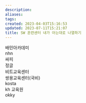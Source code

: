 ```yaml
---
description:
aliases: 
tags: 
created: 2023-04-03T15:16:53
updated: 2023-07-11T15:21:07
title: SW 훈련센터 내가 아는대로 나열하기
---
```

배민아카데미  
nhn  
싸피  
정글  
비트교육센터  
쌍용교육센터(국비)  
kosta  
kh 교육원  
okky
